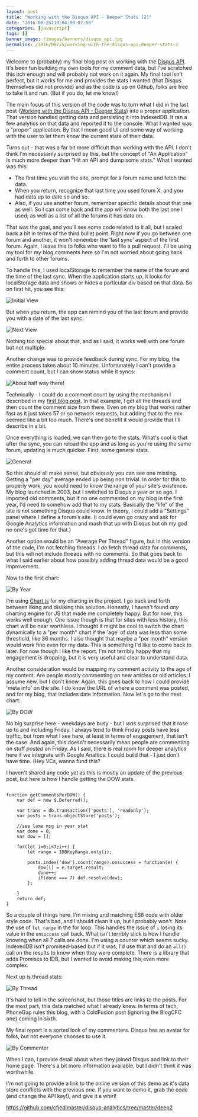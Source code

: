 ```yaml
---
layout: post
title: "Working with the Disqus API - Deeper Stats (2)"
date: "2016-08-25T10:04:00-07:00"
categories: [javascript]
tags: []
banner_image: /images/banners/disqus_api.jpg
permalink: /2016/08/25/working-with-the-disqus-api-deeper-stats-2
---
```


Welcome to (probably) my final blog post on working with the [Disqus API](https://disqus.com/api/docs/). It's been fun building my own tools for my comment data, but I've scratched this itch enough and will probably not work on it again. My final tool isn't perfect, but it works for me and provides the stats I wanted (that Disqus themselves did not provide) and as the code is up on Github, folks are free to take it and run. (But if you do, let me know!)

<!--more-->

The main focus of this version of the code was to turn what I did in the last post (<a href="https://www.raymondcamden.com/2016/08/19/working-with-the-disqus-api-deeper-stats/">Working with the Disqus API - Deeper Stats</a>) into a proper application. That version handled getting data and persisting it into IndexedDB. It ran a few analytics on that data and reported it to the console. What I wanted was a "proper" application. By that I mean good UI and some way of working with the user to let them know the current state of their data.

Turns out - that was a far bit more difficult than working with the API. I don't think I'm necessarily surprised by this, but the concept of "An Application" is much more deeper than "Hit an API and dump some stats." What I wanted was this:

* The first time you visit the site, prompt for a forum name and fetch the data.
* When you return, recognize that last time you used forum X, and you had data up to date so and so.
* Also, if you use another forum, remember specific details about that one as well. So I can come back and the app will know both the last one I used, as well as a list of all the forums it has data on.

That was the goal, and you'll see some code related to it all, but I scaled back a bit in terms of the third bullet point. Right now if you go between one forum and another, it won't remember the 'last sync' aspect of the first forum. Again, I leave this to folks who want to file a pull request. I'll be using my tool for my blog comments here so I'm not worried about going back and forth to other forums.

To handle this, I used localStorage to remember the name of the forum and the time of the last sync. When the application starts up, it looks for localStorage data and shows or hides a particular div based on that data. So on first hit, you see this:

![Initial View](https://static.raymondcamden.com/images/2016/08/vader1.jpg )

But when you return, the app can remind you of the last forum and provide you with a date of the last sync:

![Next View](https://static.raymondcamden.com/images/2016/08/vader2.jpg )

Nothing too special about that, and as I said, it works well with one forum but not multiple.

Another change was to provide feedback during sync. For my blog, the entire process takes about 10 minutes. Unfortunately I can't provide a comment count, but I can show status while it syncs:

![About half way there!](https://static.raymondcamden.com/images/2016/08/vader_slow.jpg )

Technically - I could do a comment count by using the mechanism I described in my [first blog post](https://www.raymondcamden.com/2016/08/18/working-with-the-disqus-api-comment-count/). In that example, I get all the threads and then count the comment size from there. Even on my blog that works rather fast as it just takes 57 or so network requests, but adding that to the mix seemed like a bit too much. There's one benefit it would provide that I'll describe in a bit.

Once everything is loaded, we can then go to the stats. What's cool is that after the sync, you can reload the app and as long as you're using the same forum, updating is much quicker. First, some general stats.

![General](https://static.raymondcamden.com/images/2016/08/vader3.jpg )

So this should all make sense, but obviously you can see one missing. Getting a "per day" average ended up being non trivial. In order for this to properly work, you would need to know the range of your site's existence. My blog launched in 2003, but I switched to Disqus a year or so ago. I imported old comments, but if no one commented on my blog in the first year, I'd need to somehow add that to my stats. Basically the "life" of the site is not something Disqus could know. In theory, I could add a "Settings" panel where I define a forum's site. (I could even go crazy and ask for Google Analytics information and mash that up with Disqus but oh my god no one's got time for that.)

Another option would be an "Average Per Thread" figure, but in this version of the code, I'm not fetching threads. I *do* fetch thread data for comments, but this will not include threads with no comments. So that goes back to what I said earlier about how possibly adding thread data would be a good improvement. 

Now to the first chart:

![By Year](https://static.raymondcamden.com/images/2016/08/vader4.jpg )

I'm using [Chart.js](http://www.chartjs.org/) for my charting in the project. I go back and forth between liking and disliking this solution. Honestly, I haven't found *any* charting engine for JS that made me completely happy. But for now, this works well enough. One issue though is that for sites with less history, this chart will be near worthless. I thought it might be cool to switch the chart dynamically to a "per month" chart if the 'age' of data was less than some threshold, like 36 months. I also thought that maybe a "per month" version would work fine even for my data. This is something I'd like to come back to later. For now though I like the report. I'm not terribly happy that my engagement is dropping, but it is very useful and clear to understand data.

Another consideration would be mapping my comment activity to the age of my content. Are people mostly commenting on new articles or old articles. I assume new, but I don't know. Again, this goes back to how I could provide 'meta info' on the site. I do know the URL of where a comment was posted, and for my blog, that includes date information. Now let's go to the next chart:

![By DOW](https://static.raymondcamden.com/images/2016/08/vader5.jpg )

No big surprise here - weekdays are busy - but I *was* surprised that it rose up to and including Friday. I always tend to think Friday posts have less traffic, but from what I see here, at least in terms of engagement, that isn't the case. And again, this doesn't necessarily mean people are commenting on stuff *posted* on Friday. As I said, there is real room for deeper analytics here if we integrate with Google Analtics. I could build that - I just don't have time. (Hey VCs, wanna fund this?

I haven't shared any code yet as this is mostly an update of the previous post, but here is how I handle getting the DOW stats. 

<pre><code class="language-javascript">
function getCommentsPerDOW() {
	var def = new $.Deferred();

	var trans = db.transaction([&#x27;posts&#x27;], &#x27;readonly&#x27;);
	var posts = trans.objectStore(&#x27;posts&#x27;);

	&#x2F;&#x2F;see lame msg in year stat
	var done = 0;
	var dow = [];

	for(let i=0;i&lt;7;i++) {
		let range = IDBKeyRange.only(i);
		
		posts.index(&#x27;dow&#x27;).count(range).onsuccess = function(e) {
			dow[i] = e.target.result;
			done++;
			if(done === 7) def.resolve(dow);
		};
		
	}
	return def;
}
</code></pre>

So a couple of things here. I'm mixing and matching ES6 code with older style code. That's bad, and I should clean it up, but I probably won't. Note the use of `let range` in the for loop. This handles the issue of `i` losing its value in the `onsuccess` call back. What isn't terribly slick is how I handle knowing when all 7 calls are done. I'm using a counter which seems sucky. IndexedDB isn't promised-based but if it was, I'd use that and do an `all()` call on the results to know when they were complete. There is a library that adds Promises to IDB, but I wanted to avoid making this even more complex.

Next up is thread stats:

![By Thread](https://static.raymondcamden.com/images/2016/08/vader6.jpg )

It's hard to tell in the screenshot, but those titles are links to the posts. For the most part, this data matched what I already knew. In terms of tech, PhoneGap rules this blog, with a ColdFusion post (ignoring the BlogCFC one) coming in sixth.

My final report is a sorted look of my commenters. Disqus has an avatar for folks, but not everyone chooses to use it.

![By Commenter](https://static.raymondcamden.com/images/2016/08/vader7a.jpg )

When I can, I provide detail about when they joined Disqus and link to their home page. There's a bit more information available, but I didn't think it was worthwhile.

I'm not going to provide a link to the online version of this demo as it's data store conflicts with the previous one. If you want to demo it, grab the code (and change the API key!), and give it a whirl!

https://github.com/cfjedimaster/disqus-analytics/tree/master/deep2